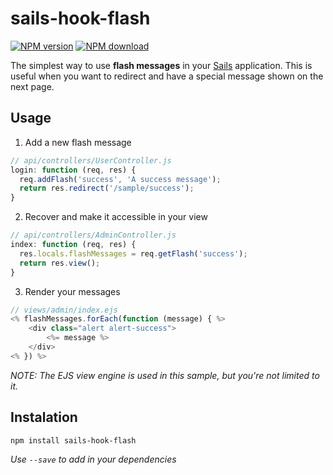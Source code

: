 # sails-hook-flash

[npm-url]: https://npmjs.org/package/sails-hook-flash

[![NPM version](https://img.shields.io/npm/v/sails-hook-flash.svg?style=flat)][npm-url]
[![NPM download](https://img.shields.io/npm/dm/sails-hook-flash.svg?style=flat)][npm-url]

The simplest way to use **flash messages** in your [Sails](http://sailsjs.org) application. This is useful when you want to redirect and have a special message shown on the next page.


## Usage

1. Add a new flash message

  ```js
  // api/controllers/UserController.js
  login: function (req, res) {
    req.addFlash('success', 'A success message');
    return res.redirect('/sample/success');
  }
  ```

2. Recover and make it accessible in your view

  ```js
  // api/controllers/AdminController.js
  index: function (req, res) {
    res.locals.flashMessages = req.getFlash('success');
    return res.view();
  }
  ```

3. Render your messages

  ```js
  // views/admin/index.ejs
  <% flashMessages.forEach(function (message) { %>
      <div class="alert alert-success">
          <%= message %>
      </div>
  <% }) %>
  ```
  *NOTE: The EJS view engine is used in this sample, but you're not limited to it.*


## Instalation

```
npm install sails-hook-flash
```
*Use `--save` to add in your dependencies*
